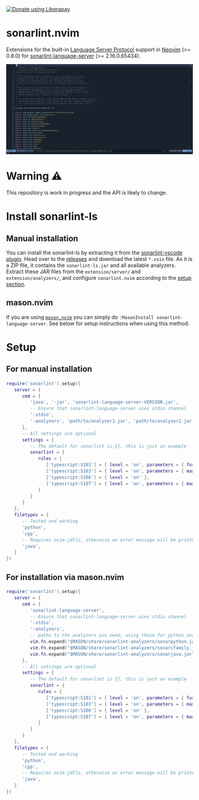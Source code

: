 <script src="https://liberapay.com/schrieveslaach/widgets/button.js"></script>

<noscript><a href="https://liberapay.com/schrieveslaach/donate"><img alt="Donate using Liberapay" src="https://liberapay.com/assets/widgets/donate.svg"></a></noscript>

# sonarlint.nvim

Extensions for the built-in [Language Server Protocol][1] support in
[Neovim][2] (>= 0.8.0) for [sonarlint-language-server][3] (>= 2.16.0.65434).

![Demo of sonarlint.nvim on sonarlint-language-server it self](doc/demo.gif)

# Warning :warning:

This repository is work in progress and the API is likely to change.

# Install sonarlint-ls

## Manual installation

You can install the sonarlint-ls by extracting it from the [sonarlint-vscode plugin](https://github.com/SonarSource/sonarlint-vscode). Head over to the [releases](https://github.com/SonarSource/sonarlint-vscode/releases) and download the latest `*.vsix` file. As it is a ZIP file, it contains the `sonarlint-ls.jar` and all available analyzers. Extract these JAR files from the `extension/server/` and `extension/analyzers/`, and configure `sonarlint.nvim` according to the [setup section](#setup).

## mason.nvim

If you are using [`mason.nvim`](https://github.com/williamboman/mason.nvim) you can simply do `:MasonInstall sonarlint-language-server`. See below for setup instructions when using this method.

# <a name="setup"></a>Setup

## For manual installation

```lua
require('sonarlint').setup({
   server = {
      cmd = {
         'java', '-jar', 'sonarlint-language-server-VERSION.jar',
         -- Ensure that sonarlint-language-server uses stdio channel
         '-stdio',
         '-analyzers', 'path/to/analyzer1.jar', 'path/to/analyzer2.jar', 'path/to/analyzer3.jar',
      },
      -- All settings are optional
      settings = {
         -- The default for sonarlint is {}, this is just an example
         sonarlint = {
            rules = {
               ['typescript:S101'] = { level = 'on', parameters = { format = '^[A-Z][a-zA-Z0-9]*$' } },
               ['typescript:S103'] = { level = 'on', parameters = { maximumLineLength = 180 } },
               ['typescript:S106'] = { level = 'on' },
               ['typescript:S107'] = { level = 'on', parameters = { maximumFunctionParameters = 7 } }
            }
         }
      }
   },
   filetypes = {
      -- Tested and working
      'python',
      'cpp',
      -- Requires nvim-jdtls, otherwise an error message will be printed
      'java',
   }
})
```

## For installation via mason.nvim

```lua
require('sonarlint').setup({
   server = {
      cmd = {
         'sonarlint-language-server',
         -- Ensure that sonarlint-language-server uses stdio channel
         '-stdio',
         '-analyzers',
         -- paths to the analyzers you need, using those for python and java in this example
         vim.fn.expand("$MASON/share/sonarlint-analyzers/sonarpython.jar"),
         vim.fn.expand("$MASON/share/sonarlint-analyzers/sonarcfamily.jar"),
         vim.fn.expand("$MASON/share/sonarlint-analyzers/sonarjava.jar"),
      },
      -- All settings are optional
      settings = {
         -- The default for sonarlint is {}, this is just an example
         sonarlint = {
            rules = {
               ['typescript:S101'] = { level = 'on', parameters = { format = '^[A-Z][a-zA-Z0-9]*$' } },
               ['typescript:S103'] = { level = 'on', parameters = { maximumLineLength = 180 } },
               ['typescript:S106'] = { level = 'on' },
               ['typescript:S107'] = { level = 'on', parameters = { maximumFunctionParameters = 7 } }
            }
         }
      }
   },
   filetypes = {
      -- Tested and working
      'python',
      'cpp',
      -- Requires nvim-jdtls, otherwise an error message will be printed
      'java',
   }
})
```

[1]: https://microsoft.github.io/language-server-protocol/
[2]: https://neovim.io/
[3]: https://github.com/SonarSource/sonarlint-language-server

